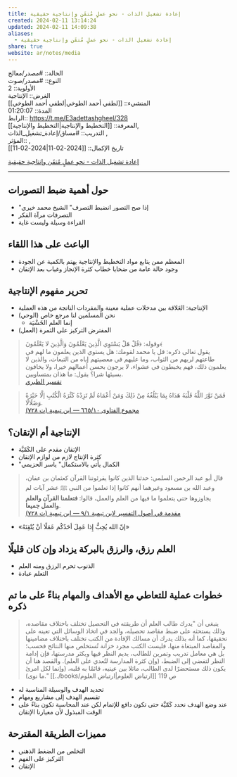 ```yaml
---
title: إعادة تشغيل الذات - نحو عملٍ مُتقَن وإنتاجية حقيقية
created: 2024-02-11 13:14:24
updated: 2024-02-11 14:09:38
aliases:
  - إعادة تشغيل الذات - نحو عملٍ مُتقَن وإنتاجية حقيقية
share: true
website: ar/notes/media
---
```


الحالة:: #مصدر/معالج  
النوع:: #مصدر/صوت  
اﻷولوية:: 2  
الغرض:: الإنتاجية  
المنشيء:: [[لطفي أحمد الطوخي|لطفي أحمد الطوخي]]  
المدة:: 01:20:07  
الرابط:: <https://t.me/E3adettashgheel/328>  
المعرفة:: [[التخطيط واﻹنتاجية|التخطيط واﻹنتاجية]],  
التدريب:: #مساق/إعادة_تشغيل_الذات ,  
المؤثر:: ,  
تاريخ اﻹكمال:: [[2024-02-11|2024-02-11]]

[إعادة تشغيل الذات - نحو عملٍ مُتقَن وإنتاجية حقيقية](https://t.me/E3adettashgheel/328)

---

## حول أهمية ضبط التصورات

- "إذا صح التصور انضبط التصرف" الشيخ محمد خيري
- التصرفات مرآة الفكر
- القراءة وسيلة وليست غاية

## الباعث على هذا اللقاء

- المعظم ممن يتابع مواد التخطيط والإنتاجية يهتم بالكمية عن الجودة
- وجود حالة عامة من ضحايا خطاب كثرة الإنجاز وغياب بعد الإتقان

## تحرير مفهوم الإنتاجية

- الإنتاجية: العَلاقة بين مدخلات عملية معينة والمفردات الناتجة من هذه العملية
- نحن المسلمين لنا مرجع خاص (الوحي)
	- إنما العلم الخَشْيَة
- المفترض التركيز على الثمرة (العمل)

> وقوله: ﴿قُلْ هَلْ يَسْتَوِي الَّذِينَ يَعْلَمُونَ وَالَّذِينَ لا يَعْلَمُونَ﴾  
يقول تعالى ذكره: قل يا محمد لقومك: هل يستوي الذين يعلمون ما لهم في طاعتهم لربهم من الثواب، وما عليهم في معصيتهم إياه من التبعات، والذين لا يعلمون ذلك، فهم يخبطون في عشواء، لا يرجون بحسن أعمالهم خيرا، ولا يخافون بسيئها شرا؟ يقول: ما هذان بمتساويين.  
[تفسير الطبري](https://tafsir.app/tabari/39/9)

> فَمَنْ نَوَّرَ اللَّهُ قَلْبَهُ هَدَاهُ بِمَا يَبْلُغُهُ مِنْ ذَلِكَ وَمَنْ أَعْمَاهُ لَمْ تَزِدْهُ كَثْرَةُ الْكُتُبِ إلَّا حَيْرَةً وَضَلَالًا.  
> [مجموع الفتاوى ١٠/‏٦٦٥ — ابن تيمية (ت ٧٢٨)](https://app.turath.io/book/7289?page=5245)

## الإنتاجية أم الإتقان؟

- الإتقان مقدم على الكَمّيَّة
- كثرة الإنتاج لازم من لوازم الإتقان
- "الكمال يأتي بالاستكمال" ياسر الحزيمي

> قال أبو عبد الرحمن السلمي: حدثنا الذين كانوا يقرئوننا القرآن كعثمان بن عفان، وعبد الله بن مسعود وغيرهما أنهم كانوا إذا تعلموا من النبي ﷺ عشر آيات لم يجاوزوها حتى يتعلموا ما فيها من العلم والعمل، قالوا: **فتعلمنا القرآن والعلم والعمل جميعا**.  
> [مقدمة في أصول التفسير لابن تيمية ١/‏٩ — ابن تيمية (ت ٧٢٨)](https://app.turath.io/book/12081?page=3)

- «إنّ الله يُحِبُّ إِذا عَمِلَ أحَدُكُم عَمَلًا أنْ يُتْقِنَهُ»

## العلم رزق، والرزق بالبركة يزداد وإن كان قليلًا

- الذنوب تحرم الرزق ومنه العلم
- التعلم عبادة

## خطوات عملية للتعاطي مع الأهداف والمهام بناءً على ما تم ذكره

> ينبغي أن "يدرك طالب العلم أن طريقته في التحصيل تختلف باختلاف مقاصده، وذلك يستحثه على ضبط مقاصد تحصيله، والجد في اتخاذ الوسائل التي تعينه على تحقيقها، كما أنه بذلك يدرك أن مسالك الإفادة من الكتب تختلف باختلاف مضامينها والمقاصد المبتغاة منها، فليست الكتب مجرد خزانة تُستخلص منها النتائج فحسب؛ بل هي معامل تدريب وتمرين للطالب، يديم النظر فيها ويكثر مدرستها، فإن إدامة النظر لتفضي إلى الضبط، (وإن كثرة المدارسة لتُعدي على العلم). والقصد هنا أن يكون ذلك مستحضرًا لدى الطالب، ماثلا بين عينيه، قائمًا به قلبه، (وإنما لكل امرئ ما نوى)." [[../books/ارتياض العلوم|ارتياض العلوم]] ص 119

- تحديد الهدف والوسيلة المناسبة له
- تقسيم الهدف إلى مشاريع ومهام
- عند وضع الهدف نحدد كَمّيَّة حتى تكون دافع للإتمام لكن عند المحاسبة تكون بناءً على الوقت المبذول لأن معيارنا الإتقان

## مميزات الطريقة المقترحة

- التخلص من الضغط الذهني
- التركيز على الفهم
- الإتقان
